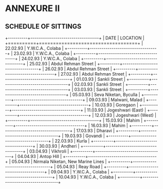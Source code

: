 # ANNEXURE II

## SCHEDULE OF SITTINGS

+----------+-----------------------------------+
| DATE     | LOCATION                          |
+==========+===================================+
| 22.02.93 | Y.W.C.A., Colaba                  |
+----------+-----------------------------------+
| 23.02.93 | Y.W.C.A., Colaba                  |
+----------+-----------------------------------+
| 24.02.93 | Y.W.C.A., Colaba                  |
+----------+-----------------------------------+
| 25.02.93 | Abdul Rehman Street               |
+----------+-----------------------------------+
| 26.02.93 | Abdul Rehman Street               |
+----------+-----------------------------------+
| 27.02.93 | Abdul Rehman Street               |
+----------+-----------------------------------+
| 01.03.93 | Sankli Street                     |
+----------+-----------------------------------+
| 02.03.93 | Sankli Street                     |
+----------+-----------------------------------+
| 03.03.93 | Sankli Street                     |
+----------+-----------------------------------+
| 05.03.93 | Seva Niketan, Byculla             |
+----------+-----------------------------------+
| 09.03.93 | Malwani, Malad                    |
+----------+-----------------------------------+
| 10.03.93 | Goregaon                          |
+----------+-----------------------------------+
| 11.03.93 | Jogeshwari (East)                 |
+----------+-----------------------------------+
| 12.03.93 | Jogeshwari (West)                 |
+----------+-----------------------------------+
| 15.03.93 | Mahim                             |
+----------+-----------------------------------+
| 16.03.93 | Mahim                             |
+----------+-----------------------------------+
| 17.03.93 | Dharavi                           |
+----------+-----------------------------------+
| 19.03.93 | Govandi                           |
+----------+-----------------------------------+
| 22.03.93 | Kurla                             |
+----------+-----------------------------------+
| 30.03.93 | Andheri                           |
+----------+-----------------------------------+
| 03.04.93 | Vikhroli                          |
+----------+-----------------------------------+
| 04.04.93 | Antop Hill                        |
+----------+-----------------------------------+
| 05.04.93 | Nirmala Niketan, New Marine Lines |
+----------+-----------------------------------+
| 05.04.93 | Reay Road                         |
+----------+-----------------------------------+
| 09.04.93 | Y.W.C.A., Colaba                  |
+----------+-----------------------------------+
| 10.04.93 | Y.W.C.A., Colaba                  |
+----------+-----------------------------------+

